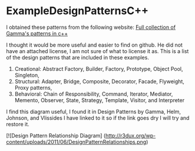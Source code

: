 # ExampleDesignPatternsC++

I obtained these patterns from the following website:
[Full collection of Gamma's patterns in c++](http://codingplayground.blogspot.it/2009/01/design-patterns-c-full-collection-of.html "Original Location")

I thought it would be more useful and easier to find on github.   He did not have an attached
license, I am not sure of what to license it as.  This is a list of the design patterns that are
included in these examples.


1. Creational: Abstract Factory, Builder, Factory, Prototype, Object Pool, Singleton,
2. Structural: Adapter, Bridge, Composite, Decorator, Facade, Flyweight, Proxy patterns,
3. Behavioral: Chain of Responsibility, Command, Iterator, Mediator, Memento, Observer, State, Strategy, Template, Visitor, and Interpreter

I find this diagram useful, I found it in Design Patterns by Gamma, Helm, Johnson, and Vlissides I
have linked to it so if the link goes dry I will try and restore it.


[![Design Pattern Relationship Diagram] (http://r3dux.org/wp-content/uploads/2011/06/DesignPatternRelationships.png)

